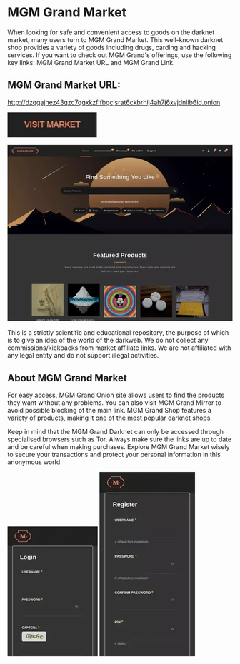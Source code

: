 # MGM Grand Market
When looking for safe and convenient access to goods on the darknet market, many users turn to MGM Grand Market. This well-known darknet shop provides a variety of goods including drugs, carding and hacking services. If you want to check out MGM Grand's offerings, use the following key links: MGM Grand Market URL and MGM Grand Link.

## MGM Grand Market URL:

http://dzqgajhez43qzc7qqxkzflfbgcjsrat6ckbrhij4ah7j6xvjdnlib6id.onion

[<img src="/assets/quistudaq.webp" width="200">](http://dzqgajhez43qzc7qqxkzflfbgcjsrat6ckbrhij4ah7j6xvjdnlib6id.onion)

<a href="http://dzqgajhez43qzc7qqxkzflfbgcjsrat6ckbrhij4ah7j6xvjdnlib6id.onion"><img src="/assets/heganont.webp" alt="image" style="max-width: 100%;"><a>

This is a strictly scientific and educational repository, the purpose of which is to give an idea of the world of the darkweb. We do not collect any commissions/kickbacks from market affiliate links. We are not affiliated with any legal entity and do not support illegal activities.

## About MGM Grand Market

For easy access, MGM Grand Onion site allows users to find the products they want without any problems. You can also visit MGM Grand Mirror to avoid possible blocking of the main link. MGM Grand Shop features a variety of products, making it one of the most popular darknet shops.

Keep in mind that the MGM Grand Darknet can only be accessed through specialised browsers such as Tor. Always make sure the links are up to date and be careful when making purchases. Explore MGM Grand Market wisely to secure your transactions and protect your personal information in this anonymous world.

<a href="http://dzqgajhez43qzc7qqxkzflfbgcjsrat6ckbrhij4ah7j6xvjdnlib6id.onion"><img src="/assets/frinilli.webp" alt="image" style="max-width: 100%;"><a>  <a href="http://dzqgajhez43qzc7qqxkzflfbgcjsrat6ckbrhij4ah7j6xvjdnlib6id.onion"><img src="/assets/riegreenid.webp" alt="image" style="max-width: 100%;"><a>